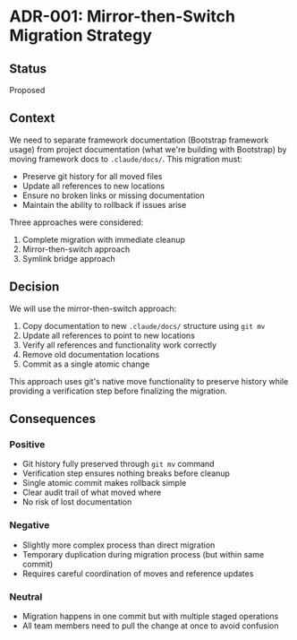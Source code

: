 # ADR-001: Mirror-then-Switch Migration Strategy

## Status
Proposed

## Context
We need to separate framework documentation (Bootstrap framework usage) from project documentation (what we're building with Bootstrap) by moving framework docs to `.claude/docs/`. This migration must:
- Preserve git history for all moved files
- Update all references to new locations
- Ensure no broken links or missing documentation
- Maintain the ability to rollback if issues arise

Three approaches were considered:
1. Complete migration with immediate cleanup
2. Mirror-then-switch approach
3. Symlink bridge approach

## Decision
We will use the mirror-then-switch approach:
1. Copy documentation to new `.claude/docs/` structure using `git mv`
2. Update all references to point to new locations
3. Verify all references and functionality work correctly
4. Remove old documentation locations
5. Commit as a single atomic change

This approach uses git's native move functionality to preserve history while providing a verification step before finalizing the migration.

## Consequences

### Positive
- Git history fully preserved through `git mv` command
- Verification step ensures nothing breaks before cleanup
- Single atomic commit makes rollback simple
- Clear audit trail of what moved where
- No risk of lost documentation

### Negative
- Slightly more complex process than direct migration
- Temporary duplication during migration process (but within same commit)
- Requires careful coordination of moves and reference updates

### Neutral
- Migration happens in one commit but with multiple staged operations
- All team members need to pull the change at once to avoid confusion